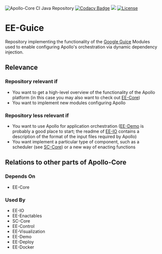 ![Apollo-Core CI Java Repository](https://github.com/Apollo-Core/EE-Guice/workflows/Apollo-Core%20CI%20Java%20Repository/badge.svg) 
[![Codacy Badge](https://api.codacy.com/project/badge/Grade/c4ee791652fe46c281a4611dfdd50676)](https://app.codacy.com/gh/Apollo-Core/EE-Guice?utm_source=github.com&utm_medium=referral&utm_content=Apollo-Core/EE-Guice&utm_campaign=Badge_Grade_Settings)
[![](https://jitpack.io/v/Apollo-Core/EE-Guice.svg)](https://jitpack.io/#Apollo-Core/EE-Guice)
[![License](https://img.shields.io/badge/License-Apache%202.0-blue.svg)](https://opensource.org/licenses/Apache-2.0)

# EE-Guice
Repository implementing the functionality of the [Google Guice](https://github.com/google/guice) Modules used to enable configuring Apollo's orchestration via dynamic dependency injection.

## Relevance

### Repository relevant if

+ You want to get a high-level overview of the functionality of the Apollo platform (in this case you may also want to check out [EE-Core](https://github.com/Apollo-Core/EE-Core))
+ You want to implement new modules configuring Apollo

### Repository less relevant if

+ You want to use Apollo for application orchestration ([EE-Demo](https://github.com/Apollo-Core/EE-Demo) is probably a good place to start; the readme of [EE-IO](https://github.com/Apollo-Core/EE-Demo) contains a description of the format of the input files required by Apollo)
+ You want implement a particular type of component, such as a scheduler (see [SC-Core](https://github.com/Apollo-Core/SC-Core)) or a new way of enacting functions

## Relations to other parts of Apollo-Core

### Depends On
  + EE-Core

### Used By
  + EE-IO
  + EE-Enactables
  + SC-Core
  + EE-Control
  + EE-Visualization
  + EE-Demo
  + EE-Deploy
  + EE-Docker

